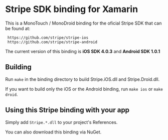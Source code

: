 Stripe SDK binding for Xamarin
==========

This is a MonoTouch / MonoDroid binding for the oficial Stripe SDK that can be found at:

     https://github.com/stripe/stripe-ios
     https://github.com/stripe/stripe-android

The current version of this binding is **iOS SDK 4.0.3** and **Android SDK 1.0.1**

Building
---------

Run `make` in the binding directory to build Stripe.iOS.dll and Stripe.Droid.dll.

If you want to build only the iOS or the Android binding, run `make ios` or `make droid`.


Using this Stripe binding with your app
---------------------------------------

Simply add `Stripe.*.dll` to your project's References.

You can also download this binding via NuGet.
